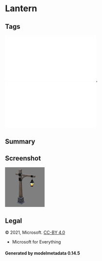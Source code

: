 # Lantern

## Tags

![core](../../Models-core.md), ![testing](../../Models-testing.md)

## Summary

 

## Screenshot

![screenshot](screenshot/screenshot.jpg)

## Legal

&copy; 2021, Microsoft. [CC-BY 4.0](https://creativecommons.org/licenses/by-nd/4.0/legalcode)

 - Microsoft for Everything

#### Generated by modelmetadata 0.14.5